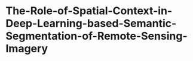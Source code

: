 # The-Role-of-Spatial-Context-in-Deep-Learning-based-Semantic-Segmentation-of-Remote-Sensing-Imagery